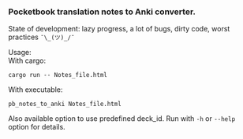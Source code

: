 ### Pocketbook translation notes to Anki converter.

State of development: lazy progress, a lot of bugs, dirty code, worst practices
`¯\_(ツ)_/¯`

Usage:  
With cargo:
```shell
cargo run -- Notes_file.html
```

With executable:
```shell
pb_notes_to_anki Notes_file.html
```

Also available option to use predefined deck_id. Run with `-h` or `--help` option for details.
